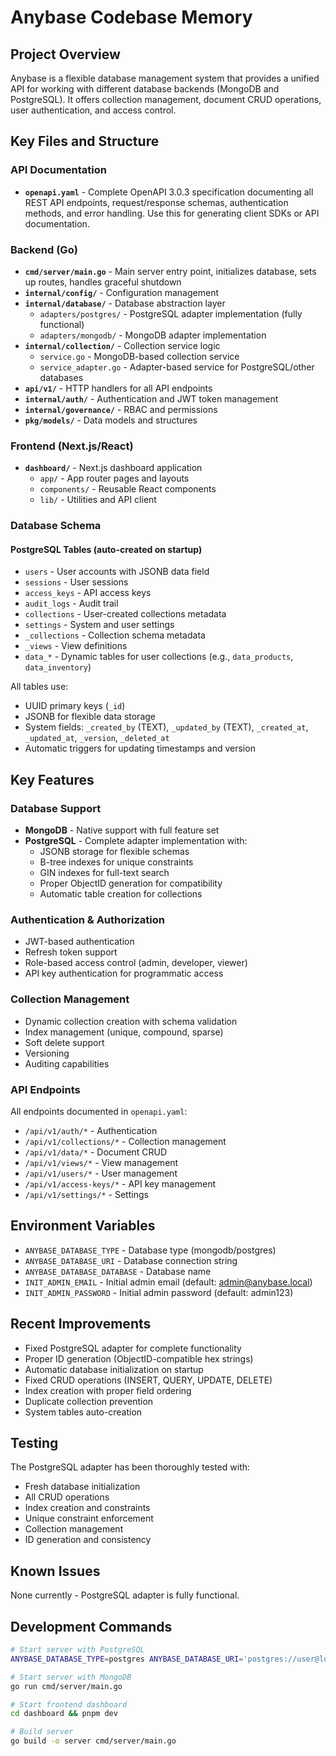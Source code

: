 # Anybase Codebase Memory

## Project Overview
Anybase is a flexible database management system that provides a unified API for working with different database backends (MongoDB and PostgreSQL). It offers collection management, document CRUD operations, user authentication, and access control.

## Key Files and Structure

### API Documentation
- **`openapi.yaml`** - Complete OpenAPI 3.0.3 specification documenting all REST API endpoints, request/response schemas, authentication methods, and error handling. Use this for generating client SDKs or API documentation.

### Backend (Go)
- **`cmd/server/main.go`** - Main server entry point, initializes database, sets up routes, handles graceful shutdown
- **`internal/config/`** - Configuration management
- **`internal/database/`** - Database abstraction layer
  - `adapters/postgres/` - PostgreSQL adapter implementation (fully functional)
  - `adapters/mongodb/` - MongoDB adapter implementation
- **`internal/collection/`** - Collection service logic
  - `service.go` - MongoDB-based collection service
  - `service_adapter.go` - Adapter-based service for PostgreSQL/other databases
- **`api/v1/`** - HTTP handlers for all API endpoints
- **`internal/auth/`** - Authentication and JWT token management
- **`internal/governance/`** - RBAC and permissions
- **`pkg/models/`** - Data models and structures

### Frontend (Next.js/React)
- **`dashboard/`** - Next.js dashboard application
  - `app/` - App router pages and layouts
  - `components/` - Reusable React components
  - `lib/` - Utilities and API client

### Database Schema

#### PostgreSQL Tables (auto-created on startup)
- `users` - User accounts with JSONB data field
- `sessions` - User sessions
- `access_keys` - API access keys
- `audit_logs` - Audit trail
- `collections` - User-created collections metadata
- `settings` - System and user settings
- `_collections` - Collection schema metadata
- `_views` - View definitions
- `data_*` - Dynamic tables for user collections (e.g., `data_products`, `data_inventory`)

All tables use:
- UUID primary keys (`_id`)
- JSONB for flexible data storage
- System fields: `_created_by` (TEXT), `_updated_by` (TEXT), `_created_at`, `_updated_at`, `_version`, `_deleted_at`
- Automatic triggers for updating timestamps and version

## Key Features

### Database Support
- **MongoDB** - Native support with full feature set
- **PostgreSQL** - Complete adapter implementation with:
  - JSONB storage for flexible schemas
  - B-tree indexes for unique constraints
  - GIN indexes for full-text search
  - Proper ObjectID generation for compatibility
  - Automatic table creation for collections

### Authentication & Authorization
- JWT-based authentication
- Refresh token support
- Role-based access control (admin, developer, viewer)
- API key authentication for programmatic access

### Collection Management
- Dynamic collection creation with schema validation
- Index management (unique, compound, sparse)
- Soft delete support
- Versioning
- Auditing capabilities

### API Endpoints
All endpoints documented in `openapi.yaml`:
- `/api/v1/auth/*` - Authentication
- `/api/v1/collections/*` - Collection management
- `/api/v1/data/*` - Document CRUD
- `/api/v1/views/*` - View management
- `/api/v1/users/*` - User management
- `/api/v1/access-keys/*` - API key management
- `/api/v1/settings/*` - Settings

## Environment Variables
- `ANYBASE_DATABASE_TYPE` - Database type (mongodb/postgres)
- `ANYBASE_DATABASE_URI` - Database connection string
- `ANYBASE_DATABASE_DATABASE` - Database name
- `INIT_ADMIN_EMAIL` - Initial admin email (default: admin@anybase.local)
- `INIT_ADMIN_PASSWORD` - Initial admin password (default: admin123)

## Recent Improvements
- Fixed PostgreSQL adapter for complete functionality
- Proper ID generation (ObjectID-compatible hex strings)
- Automatic database initialization on startup
- Fixed CRUD operations (INSERT, QUERY, UPDATE, DELETE)
- Index creation with proper field ordering
- Duplicate collection prevention
- System tables auto-creation

## Testing
The PostgreSQL adapter has been thoroughly tested with:
- Fresh database initialization
- All CRUD operations
- Index creation and constraints
- Unique constraint enforcement
- Collection management
- ID generation and consistency

## Known Issues
None currently - PostgreSQL adapter is fully functional.

## Development Commands
```bash
# Start server with PostgreSQL
ANYBASE_DATABASE_TYPE=postgres ANYBASE_DATABASE_URI='postgres://user@localhost/anybase?sslmode=disable' go run cmd/server/main.go

# Start server with MongoDB
go run cmd/server/main.go

# Start frontend dashboard
cd dashboard && pnpm dev

# Build server
go build -o server cmd/server/main.go
```